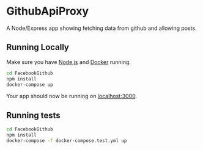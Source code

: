 # GithubApiProxy

A Node/Express app showing fetching data from github and allowing posts.

## Running Locally

Make sure you have [Node.js](http://nodejs.org/) and [Docker](https://www.docker.com/) running.

```sh
cd FacebookGithub
npm install
docker-compose up
```
Your app should now be running on [localhost:3000](http://localhost:3000/).

## Running tests

```sh
cd FacebookGithub
npm install
docker-compose -f docker-compose.test.yml up
```
